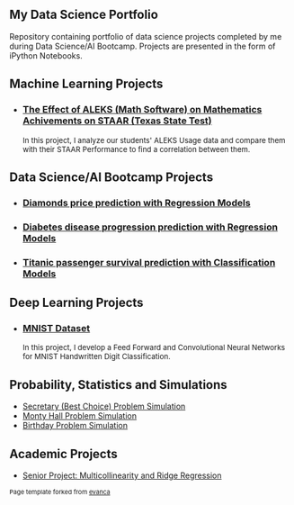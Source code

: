 ## My Data Science Portfolio

Repository containing portfolio of data science projects completed by me during Data Science/AI Bootcamp. Projects are presented in the form of iPython Notebooks.




## Machine Learning Projects

- ### [The Effect of ALEKS (Math Software) on Mathematics Achivements on STAAR (Texas State Test)](https://github.com/zoisan/zoisan.github.io/blob/master/STAAR_ALEKS.md)

  <p style="font-size:13px">In this project, I analyze our students' ALEKS Usage data and compare them with their STAAR Performance to find a correlation between
  them.</p>

## Data Science/AI Bootcamp Projects
- ### [Diamonds price prediction with Regression Models](https://github.com/zoisan/zoisan.github.io/blob/master/Diamonds.md)

- ### [Diabetes disease progression prediction with Regression Models](https://github.com/zoisan/zoisan.github.io/blob/master/Diabetes.md)

- ### [Titanic passenger survival prediction with Classification Models](https://github.com/zoisan/zoisan.github.io/blob/master/Titanic.md)



## Deep Learning Projects

- ### [MNIST Dataset](https://github.com/zoisan/zoisan.github.io/blob/master/MNIST.md)
  
  <p style="font-size:13px">In this project, I develop a Feed Forward and Convolutional Neural Networks for MNIST Handwritten Digit Classification.</p>
  

## Probability, Statistics and Simulations

- [Secretary (Best Choice) Problem Simulation](https://github.com/zoisan/zoisan.github.io/blob/master/prob_stat/Secretary_Best_Choice_Problem_Simulation.md)
- [Monty Hall Problem Simulation](https://github.com/zoisan/zoisan.github.io/blob/master/prob_stat/Monty_Hall_Problem_Simulation.md)
- [Birthday Problem Simulation](https://github.com/zoisan/zoisan.github.io/blob/master/prob_stat/Birthday_Problem.md)

## Academic Projects

- [Senior Project: Multicollinearity and Ridge Regression](https://drive.google.com/file/d/1dlvHE-x92z9AQ0xfnp342jHiM-kJMykN/view)



<p style="font-size:11px">Page template forked from <a href="https://github.com/evanca/quick-portfolio">evanca</a></p>
<!-- Remove above link if you don't want to attibute -->
